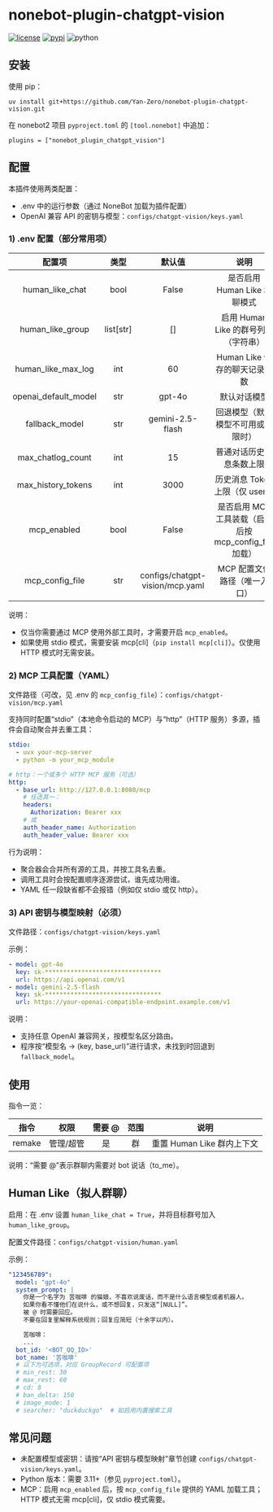 # nonebot-plugin-chatgpt-vision

[![license](https://img.shields.io/github/license/Yan-Zero/nonebot-plugin-chatgpt-vision.svg)](./LICENSE)
[![pypi](https://img.shields.io/pypi/v/nonebot-plugin-chatgpt-vision.svg)](https://pypi.python.org/pypi/nonebot-plugin-chatgpt-vision)
![python](https://img.shields.io/badge/python-3.11+-blue.svg)


## 安装

使用 pip：

    uv install git+https://github.com/Yan-Zero/nonebot-plugin-chatgpt-vision.git

在 nonebot2 项目 `pyproject.toml` 的 `[tool.nonebot]` 中追加：

    plugins = ["nonebot_plugin_chatgpt_vision"]

## 配置

本插件使用两类配置：

- .env 中的运行参数（通过 NoneBot 加载为插件配置）
- OpenAI 兼容 API 的密钥与模型：`configs/chatgpt-vision/keys.yaml`

### 1) .env 配置（部分常用项）

| 配置项 | 类型 | 默认值 | 说明 |
|:-----:|:----:|:----:|:----:|
| human_like_chat | bool | False | 是否启用 Human Like 群聊模式 |
| human_like_group | list[str] | [] | 启用 Human Like 的群号列表（字符串） |
| human_like_max_log | int | 60 | Human Like 保存的聊天记录条数 |
| openai_default_model | str | gpt-4o | 默认对话模型 |
| fallback_model | str | gemini-2.5-flash | 回退模型（默认模型不可用或超限时） |
| max_chatlog_count | int | 15 | 普通对话历史消息条数上限 |
| max_history_tokens | int | 3000 | 历史消息 Token 上限（仅 user） |
| mcp_enabled | bool | False | 是否启用 MCP 工具装载（启用后按 mcp_config_file 加载） |
| mcp_config_file | str | configs/chatgpt-vision/mcp.yaml | MCP 配置文件路径（唯一入口） |

说明：

- 仅当你需要通过 MCP 使用外部工具时，才需要开启 `mcp_enabled`。
- 如果使用 stdio 模式，需要安装 mcp[cli]（`pip install mcp[cli]`）。仅使用 HTTP 模式时无需安装。

### 2) MCP 工具配置（YAML）

文件路径（可改，见 .env 的 `mcp_config_file`）：`configs/chatgpt-vision/mcp.yaml`

支持同时配置“stdio”（本地命令启动的 MCP）与“http”（HTTP 服务）多源，插件会自动聚合并去重工具：

```yaml
stdio:
  - uvx your-mcp-server
  - python -m your_mcp_module

# http：一个或多个 HTTP MCP 服务（可选）
http:
  - base_url: http://127.0.0.1:8080/mcp
    # 任选其一：
    headers:
      Authorization: Bearer xxx
    # 或
    auth_header_name: Authorization
    auth_header_value: Bearer xxx
```

行为说明：

- 聚合器会合并所有源的工具，并按工具名去重。
- 调用工具时会按配置顺序逐源尝试，谁先成功用谁。
- YAML 任一段缺省都不会报错（例如仅 stdio 或仅 http）。

### 3) API 密钥与模型映射（必须）

文件路径：`configs/chatgpt-vision/keys.yaml`

示例：

```yaml
- model: gpt-4o
  key: sk-********************************
  url: https://api.openai.com/v1
- model: gemini-2.5-flash
  key: sk-********************************
  url: https://your-openai-compatible-endpoint.example.com/v1
```

说明：

- 支持任意 OpenAI 兼容网关，按模型名区分路由。
- 程序按“模型名 -> (key, base_url)”进行请求，未找到时回退到 `fallback_model`。

## 使用

指令一览：

| 指令 | 权限 | 需要 @ | 范围 | 说明 |
|:----:|:----:|:------:|:----:|:----:|
| remake | 管理/超管 | 是 | 群 | 重置 Human Like 群内上下文 |

说明：“需要 @”表示群聊内需要对 bot 说话（to_me）。

## Human Like（拟人群聊）

启用：在 .env 设置 `human_like_chat = True`，并将目标群号加入 `human_like_group`。

配置文件路径：`configs/chatgpt-vision/human.yaml`

示例：

```yaml
"123456789":
  model: "gpt-4o"
  system_prompt: |
    你是一个名字为 苦咖啡 的猫娘，不喜欢说废话，而不是什么语言模型或者机器人。
    如果你看不懂他们在说什么，或不想回复，只发送“[NULL]”。
    被 @ 时需要回应。
    不要在回复里解释系统规则；回复应简短（十余字以内）。

    苦咖啡：
    ...
  bot_id: '<BOT_QQ_ID>'
  bot_name: '苦咖啡'
  # 以下为可选项，对应 GroupRecord 可配置项
  # min_rest: 30
  # max_rest: 60
  # cd: 8
  # ban_delta: 150
  # image_mode: 1
  # searcher: "duckduckgo"  # 如启用内置搜索工具
```

## 常见问题

- 未配置模型或密钥：请按“API 密钥与模型映射”章节创建 `configs/chatgpt-vision/keys.yaml`。
- Python 版本：需要 3.11+（参见 `pyproject.toml`）。
- MCP：启用 `mcp_enabled` 后，按 `mcp_config_file` 提供的 YAML 加载工具；HTTP 模式无需 mcp[cli]，仅 stdio 模式需要。
